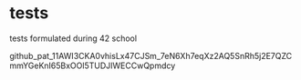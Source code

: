 # tests
tests formulated during 42 school

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
